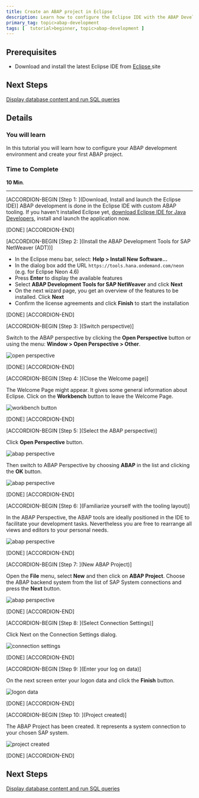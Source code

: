 ```yaml
---
title: Create an ABAP project in Eclipse
description: Learn how to configure the Eclipse IDE with the ABAP Development Tools for SAP NetWeaver (ADT) and create an ABAP project
primary_tag: topic>abap-development
tags: [  tutorial>beginner, topic>abap-development ]
---
```


## Prerequisites  
 - Download and install the latest Eclipse IDE from [Eclipse ](http://www.eclipse.org/) site

## Next Steps
[Display database content and run SQL queries](http://www.sap.com/developer/tutorials/abap-display-data-queries.html)

## Details
### You will learn  
In this tutorial you will learn how to configure your ABAP development environment and create your first ABAP project.

### Time to Complete
**10 Min**.

---

[ACCORDION-BEGIN [Step 1: ](Download, Install and launch the Eclipse IDE)]
ABAP development is done in the Eclipse IDE with custom ABAP tooling. If you haven't installed Eclipse yet, [download Eclipse IDE for Java Developers](http://www.eclipse.org/), install and launch the application now.

[DONE]
[ACCORDION-END]

[ACCORDION-BEGIN [Step 2: ](Install the ABAP Development Tools for SAP NetWeaver (ADT))]

 - In the Eclipse menu bar, select: **Help > Install New Software...**
 - In the dialog box add the URL `https://tools.hana.ondemand.com/neon` (e.g. for Eclipse Neon 4.6)
 - Press **Enter** to display the available features
 - Select **ABAP Development Tools for SAP NetWeaver** and click **Next**
 - On the next wizard page, you get an overview of the features to be installed. Click **Next**
 - Confirm the license agreements and click **Finish** to start the installation

[DONE]
[ACCORDION-END]


[ACCORDION-BEGIN [Step 3: ](Switch perspective)]

Switch to the ABAP perspective by clicking the **Open Perspective** button or using the menu: **Window > Open Perspective > Other**.

![open perspective](abap-01-3.png)

[DONE]
[ACCORDION-END]

[ACCORDION-BEGIN [Step 4: ](Close the Welcome page)]

The Welcome Page might appear. It gives some general information about Eclipse. Click on the **Workbench** button to leave the Welcome Page.

![workbench button](abap-01-4.png)

[DONE]
[ACCORDION-END]

[ACCORDION-BEGIN [Step 5: ](Select the ABAP perspective)]

Click **Open Perspective** button.

![abap perspective](abap-01-5a.png)

Then switch to ABAP Perspective by choosing **ABAP** in the list and clicking the **OK** button.

![abap perspective](abap-01-5b.png)

[DONE]
[ACCORDION-END]

[ACCORDION-BEGIN [Step 6: ](Familiarize yourself with the tooling layout)]

In the ABAP Perspective, the ABAP tools are ideally positioned in the IDE to facilitate your development tasks. Nevertheless you are free to rearrange all views and editors to your personal needs.

![abap perspective](abap-01-6.png)

[DONE]
[ACCORDION-END]

[ACCORDION-BEGIN [Step 7: ](New ABAP Project)]

Open the **File** menu, select **New** and then click on **ABAP Project**. Choose the ABAP backend system from the list of SAP System connections and press the **Next** button.

![abap perspective](abap-01-7.png)

[DONE]
[ACCORDION-END]

[ACCORDION-BEGIN [Step 8: ](Select Connection Settings)]

Click Next on the Connection Settings dialog.

![connection settings](abap-01-8.png)

[DONE]
[ACCORDION-END]

[ACCORDION-BEGIN [Step 9: ](Enter your log on data)]

On the next screen enter your logon data and click the **Finish** button.

![logon data](abap-01-9.png)

[DONE]
[ACCORDION-END]

[ACCORDION-BEGIN [Step 10: ](Project created)]

The ABAP Project has been created. It represents a system connection to your chosen SAP system.

![project created](abap-01-10.png)

[DONE]
[ACCORDION-END]


## Next Steps
 [Display database content and run SQL queries](http://www.sap.com/developer/tutorials/abap-display-data-queries.html)
